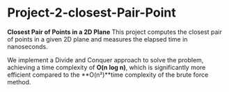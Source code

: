 # Project-2-closest-Pair-Point

**Closest Pair of Points in a 2D Plane**
This project computes the closest pair of points in a given 2D plane and measures the elapsed time in nanoseconds.

We implement a Divide and Conquer approach to solve the problem, achieving a time complexity of **O(n log n)**, which is significantly more efficient compared to the **O(n²)**time complexity of the brute force method.
